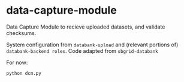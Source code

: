 # data-capture-module

Data Capture Module to recieve uploaded datasets, and validate checksums.

System configuration from `databank-upload` and (relevant portions of) `databank-backend roles`.
Code adapted from `sbgrid-databank`

For now:

    python dcm.py
